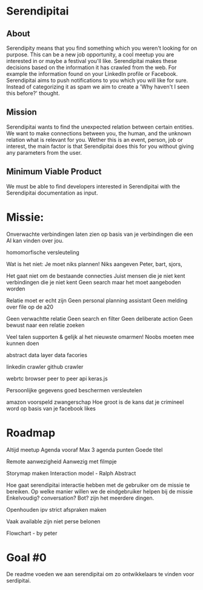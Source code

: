 # Serendipitai

## About
Serendipity means that you find something which you weren't looking for on purpose. This can be a new job opportunity, a cool meetup you are interested in or maybe a festival you'll like. Serendipitai makes these decisions based on the information it has crawled from the web. For example the information found on your LinkedIn profile or Facebook. Serendipitai aims to push notifications to you which you will like for sure. Instead of categorizing it as spam we aim to create a 'Why haven't I seen this before?' thought.

## Mission

Serendipitai wants to find the unexpected relation between certain entities. We want to make connections between you, the human, and the unknown relation what is relevant for you. Wether this is an event, person, job or interest, the main factor is that Serendipitai does this for you without giving any parameters from the user.

## Minimum Viable Product

We must be able to find developers interested in Serendipitai with the Serendipitai documentation as input.

# Missie:
Onverwachte verbindingen laten zien op basis van je verbindingen die een AI kan vinden over jou.

homomorfische versleuteling

Wat is het niet:
Je moet niks plannen!
Niks aangeven
Peter, bart, sjors,

Het gaat niet om de bestaande connecties
Juist mensen die je niet kent
verbindingen die je niet kent
Geen search maar het moet aangeboden worden


Relatie moet er echt zijn
Geen personal planning assistant
Geen melding over file op de a20

Geen verwachtte relatie
Geen search en filter
Geen deliberate action
Geen bewust naar een relatie zoeken


Veel talen supporten & gelijk al het nieuwste omarmen!
Noobs moeten mee kunnen doen

abstract data layer
data facories

linkedin crawler
github crawler

webrtc browser peer to peer api
keras.js

Persoonlijke gegevens goed beschermen
versleutelen

amazon voorspeld zwangerschap
Hoe groot is de kans dat je crimineel word op basis van je facebook likes

# Roadmap

Altijd meetup
Agenda vooraf
Max 3 agenda punten
Goede titel

Remote aanwezigheid
Aanwezig met filmpje

Storymap maken
Interaction model - Ralph
Abstract

Hoe gaat serendipitai interactie hebben met de gebruiker om de missie te bereiken.
Op welke manier willen we de eindgebruiker helpen bij de missie
Enkelvoudig? conversation? Bot? zijn het meerdere dingen.

Openhouden ipv strict afspraken maken

Vaak available zijn niet perse belonen

Flowchart - by peter

# Goal #0
De readme voeden we aan serendipitai om zo ontwikkelaars te vinden voor serdipitai.


